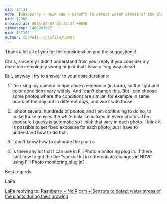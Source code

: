 ```yaml
---
cid: 14131
node: [Raspberry + NoIR cam + Sensors to detect water stress of the plants during their growing](../notes/LaPa/03-31-2016/raspberry-noir-cam-sensors-to-detect-water-stress-of-the-plants-during-their-growing)
nid: 12900
created_at: 2016-04-07 05:41:37 +0000
timestamp: 1460007697
uid: 457187
author: [LaPa](../profile/LaPa)
---
```


Thank a lot all of you for the consideration and the suggestions! 

Chris, sincerely I didn't understand from your reply if you consider my direction completely wrong or just that I have a long way ahead. 

But, anyway I try to answer to your considerations: 

1) I'm using my camera in operative greenhouse (in farm), so the light and color conditions vary widely. And I can't change this. But I can choose some photos where the conditions are similar, for example in same hours of the day but in different days, and work with those.

2) I shoot several hundreds of photos, and I am continuing to do so, to make those movies the white balance is fixed in every photos. The exposure I guess is automatic so I think that vary in each photo. I think it is possible to set fixed exposure for each photo, but I have to understand how to do that.

3) I don't know how to calibrate the photos

4) Is there any lut that I can use in Fiji Photo monitoring plug in. If there isn't how to get the the "special lut  to differentiate changes in NDVI" using Fiji Photo monitoring plug in?

Best regards

LaPa

[LaPa](../profile/LaPa) replying to: [Raspberry + NoIR cam + Sensors to detect water stress of the plants during their growing](../notes/LaPa/03-31-2016/raspberry-noir-cam-sensors-to-detect-water-stress-of-the-plants-during-their-growing)


